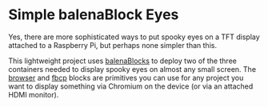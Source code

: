 # Simple balenaBlock Eyes

Yes, there are more sophisticated ways to put spooky eyes on a TFT display attached to a Raspberry Pi, but perhaps none simpler than this.

This lightweight project uses [balenaBlocks]() to deploy two of the three containers needed to display spooky eyes on almost any small screen. The [browser]() and [fbcp]() blocks are primitives you can use for any project you want to display something via Chromium on the device (or via an attached HDMI monitor).

